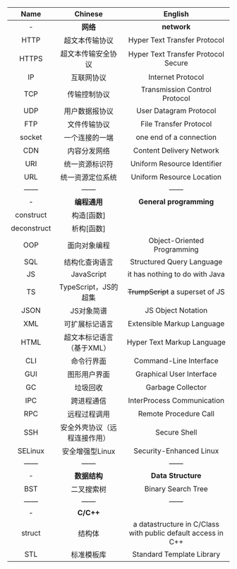

Name | Chinese | English
:-: | :-: | :-:
- | **网络** | **network**
HTTP | 超文本传输协议 | Hyper Text Transfer Protocol
HTTPS | 超文本传输安全协议 | Hyper Text Transfer Protocol Secure
IP | 互联网协议 | Internet Protocol
TCP | 传输控制协议 | Transmission Control Protocol
UDP | 用户数据报协议 | User Datagram Protocol
FTP | 文件传输协议 | File Transfer Protocol
socket | 一个连接的一端 | one end of a connection
CDN | 内容分发网络 | Content Delivery Network
URI | 统一资源标识符 | Uniform Resource Identifier
URL | 统一资源定位系统 | Uniform Resource Location
—— | —— | ——
- | **编程通用** | **General programming**
construct | 构造[函数] | 
deconstruct | 析构[函数] |
OOP | 面向对象编程 | Object-Oriented Programming
SQL | 结构化查询语言 | Structured Query Language
JS | JavaScript | it has nothing to do with Java
TS | TypeScript，JS的超集 | ~~TrumpScript~~ a superset of JS
JSON | JS对象简谱 | JS Object Notation
XML | 可扩展标记语言 | Extensible Markup Language
HTML | 超文本标记语言（基于XML） | Hyper Text Markup Language
CLI | 命令行界面 | Command-Line Interface
GUI | 图形用户界面 | Graphical User Interface
GC | 垃圾回收 | Garbage Collector
IPC | 跨进程通信 | InterProcess Communication
RPC | 远程过程调用 | Remote Procedure Call
SSH | 安全外壳协议（远程连接作用） | Secure Shell
SELinux | 安全增强型Linux | Security-Enhanced Linux
—— | —— | ——
- | **数据结构** | **Data Structure**
BST | 二叉搜索树 | Binary Search Tree
—— | —— | ——
- | **C/C++** |
struct | 结构体 | a datastructure in C/Class with public default access in C++
STL | 标准模板库 | Standard Template Library
